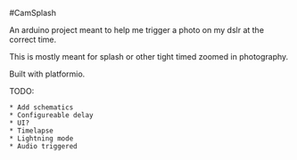 #CamSplash

An arduino project meant to help me trigger a photo on my dslr at the correct time.

This is mostly meant for splash or other tight timed zoomed in photography.

Built with platformio.

TODO:

	* Add schematics
	* Configureable delay
	* UI?
	* Timelapse
	* Lightning mode
	* Audio triggered
